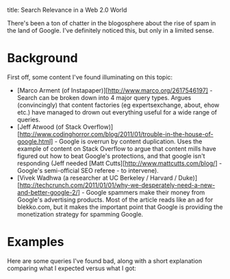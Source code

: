 title: Search Relevance in a Web 2.0 World

There's been a ton of chatter in the blogosphere about the rise of spam in the land of Google. I've definitely noticed this, but only in a limited sense.

Background
==========

First off, some content I've found illuminating on this topic:

* [Marco Arment (of Instapaper)][http://www.marco.org/2617546197] - Search can be broken down into 4 major query types. Argues (convincingly) that content factories (eg expertsexchange, about, ehow etc.) have managed to drown out everything useful for a wide range of queries.
* [Jeff Atwood (of Stack Overflow)][http://www.codinghorror.com/blog/2011/01/trouble-in-the-house-of-google.html] - Google is overrun by content duplication. Uses the example of content on Stack Overflow to argue that content mills have figured out how to beat Google's protections, and that google isn't responding (Jeff needed [Matt Cutts][http://www.mattcutts.com/blog/] - Google's semi-official SEO referee - to intervene).
* [Vivek Wadhwa (a researcher at UC Berkeley / Harvard / Duke)][http://techcrunch.com/2011/01/01/why-we-desperately-need-a-new-and-better-google-2/] - Google spammers make their money from Google's advertising products. Most of the article reads like an ad for blekko.com, but it makes the important point that Google is providing the monetization strategy for spamming Google.

Examples
========

Here are some queries I've found bad, along with a short explanation comparing what I expected versus what I got:

